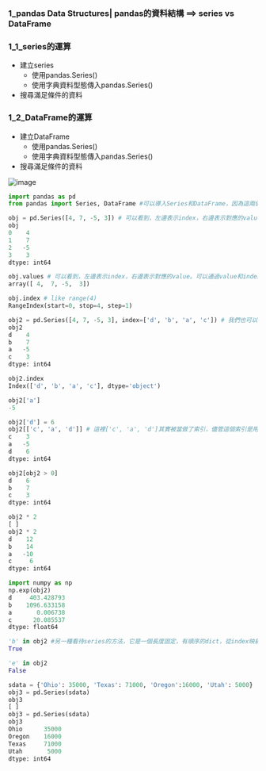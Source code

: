 

### 1_pandas Data Structures| pandas的資料結構 ==> series vs DataFrame


### 1_1_series的運算 
- 建立series
  - 使用pandas.Series() 
  - 使用字典資料型態傳入pandas.Series() 
- 搜尋滿足條件的資料

### 1_2_DataFrame的運算 
- 建立DataFrame
  - 使用pandas.Series() 
  - 使用字典資料型態傳入pandas.Series() 
- 搜尋滿足條件的資料

![image](https://github.com/q95343123/images/blob/main/pandas_dataframe.JPG)


```python
import pandas as pd
from pandas import Series, DataFrame #可以導入Series和DataFrame，因為這兩個經常被用到
```
```python
obj = pd.Series([4, 7, -5, 3]) # 可以看到，左邊表示index，右邊表示對應的value。可以通過value和index屬性查看
obj
0    4
1    7
2   -5
3    3
dtype: int64
```

```python
obj.values # 可以看到，左邊表示index，右邊表示對應的value。可以通過value和index屬性查看
array([ 4,  7, -5,  3])
```

```python
obj.index # like range(4)
RangeIndex(start=0, stop=4, step=1)
```

```python
obj2 = pd.Series([4, 7, -5, 3], index=['d', 'b', 'a', 'c']) # 我們也可以自己指定index的label
obj2
d    4
b    7
a   -5
c    3
dtype: int64
```

```python
obj2.index
Index(['d', 'b', 'a', 'c'], dtype='object')
```

```python
obj2['a']
-5
```

```python
obj2['d'] = 6
obj2[['c', 'a', 'd']] # 這裡['c', 'a', 'd']其實被當做了索引，儘管這個索引是用string構成的
c    3
a   -5
d    6
dtype: int64
```

```python
obj2[obj2 > 0]
d    6
b    7
c    3
dtype: int64
```
```python
obj2 * 2
[ ]
obj2 * 2
d    12
b    14
a   -10
c     6
dtype: int64
```

```python
import numpy as np
np.exp(obj2)
d     403.428793
b    1096.633158
a       0.006738
c      20.085537
dtype: float64
```

```python
'b' in obj2 #另一種看待series的方法，它是一個長度固定，有順序的dict，從index映射到value。在很多場景下，可以當做dict來用
True
```

```python
'e' in obj2
False
```

```python
sdata = {'Ohio': 35000, 'Texas': 71000, 'Oregon':16000, 'Utah': 5000}
obj3 = pd.Series(sdata)
obj3
[ ]
obj3 = pd.Series(sdata)
obj3
Ohio      35000
Oregon    16000
Texas     71000
Utah       5000
dtype: int64
```

```python

```
